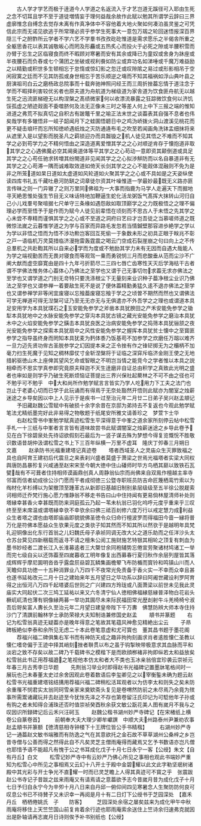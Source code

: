 <!-- { "loadSidebar": true } -->
　　古人学才学艺而极于逹道今人学道之名返流入于才艺岂道无蹊径可入耶由生死之念不切耳且学不至于道徒増情妄于理何益哉余故作此赋以勉其所谓学云辞曰三界虚廓惟念自缚念去觉存未离有作真净体中不容他着大地火聚如何凑泊虽灵鉴之可凭信此宗而无诺见欲逃于所常理必资乎参学生死事大一意包万刼之轮回迷悟报深百界隠三千之酧酢所云学者不学六艺不学羣书孜孜矻矻惟道是需求愿乐之半偈舎所重之全躯思香花以表其诚敬皈心而罔及形麤或五热炙心而投火于必死之隙或半腰积雪而刅臂于忘生之区临寝食而终不暇顾对寒暑而安有其余或降已为童奴或舍身为牀座或半夜腰石而负舂或七个蒲团之坐破或视利飬如防尘或弃功名如涕唾或千魔万难益励之以精勤或积世多生顿相忘于怠惰或惊幻影之忽迁或叹隙隂之易过或形影相吊于空闲寂寞之廷而不见其防孤或身世相忘于苦乐顺逆之塲而不知其福祸如浮山典叶县之厨演祖司白云之磨杨政总院事而十载奔驰神照问经王而三周折挫葢忘情于道注念于学而不暇择利害较优劣者也原夫道为舟航道为梯级道为家舎道为饮食匪舟航无以越生死之迅流匪梯磴无以构涅槃之髙绩微家何以收漂流暴露之狂踪微饮食何以济饥馁孤虚之陋迹觌面不委噬脐何及法无正像未三时之等差人何上中下三报之端的惟知进道之弗荒不拟真切之自积古有跛鼈千里之喻正法末世之谈葢表其自强不息者也伟矣哉学有多辙悟非一岐子韶闻月下之蛙圎悟聼日中之鸡沩峤拨火洞山渡溪见桃花而更不疑击琅玕而忘所知徳峤遇纸烛之灭防通逄布毛之吹至若闻画角洗钵盂细抹将来从遮里入是以望影而脱圣凡之羁锁迎刅而具齧镟之机人徒见其悟之不难而不知其学之必到苟学力之不精何悟由之深造道离爱憎其学之之心对顺逆肯存于懐抱道非取其学之之心遇佛魔必空其阃奥道体等平其学之之心苟动一意即资其颠倒道或具足其学之之心苟任驰求转増其纷閙道非见闻其学之之心拟渉觧防而以名自暴道非有无其学之之心苟滞一隅而诚难取效道如倚天长剑其学之之心不能觌体混融则不免为是非之所笼道如杲日道如太虚道如风轮道如火聚其学之之心或不具如是之天姿纵使读四库书礼五千藏吐悬河防缾之词章徒尔资其叶噪惟道一学最妙最既无义路亦匪言传昧之则一门异辙了之则万里同佛祖为一大事而指鹿为马学人走遍天下而掘地寻天絶思惟处强生节目无义味话特地加鞭逼生蛇化活龙粥饭气髙挥大抹转山河归自己小儿戏羣号聚喧据七尺单守三条椽如遇怨敌如取顶巅学之之力既极悟之之理不偏理必学而至悟予于是作而为赋今人徒见前辈悟在顷刻而不思古人于未悟之先其学之心未尝不専精而谨惧其学之之心或不至道之洞府曰艺曰才岂吾徒之当慕嗟师道之既微惊法嵗之云暮惟学道之为学与百家而异路毛发忽若当情鍼壁那容进歩絶学之学以为学以非悟之悟而为悟不渉功勲岂客回互死偷一于象数未形之初具正眼于眹兆不彰之戸一语临机万灵莫措临济漫拖雷轰霆震之喝云门空成石裂崖崩之句曰向上之不传总羣机之共赴鞫其所以自来必学而为度或不勉励其学力未有无因而自遇大哉能人为学之端视勤苦而无畏对寝食而等观驾一乗而勇锐悯三月而悲酸垂从范而尘沙不广阐大猷而虚空靡寛由是四十九年弓折箭尽二三四七唇亡齿寒性天灭后学海枯干古者谓不学佛法惟务体心葢体心乃佛法之至学也又谓于己无事切勿求葢无求亦佛法之至学也又谓学道之门别无竒特只要洗涤根尘下无量刻来业识种子葢净根尘业识乃佛法之至学也又谓参禅一着要敌生死不是说了便休葢精勤勇猛久逺不退亦佛法之至学也又谓参禅学非等闲宜废寝以忘飱葢废寝忘飱于学之之顷曽不期然而然也又谓佛法可学无禅道可得无湼槃可证乃至无无亦无与无俱遣亦不外吾学之之理也或谓道本具足安用学为本具犹璞石之玉安能免参学之斧凿本具犹腴田之产禾安能免参学之锄犁本具犹地中之水脉安能免参学之穿沟本具犹古镜之藏光安能免参学之磨治本具犹木中之火焰安能免参学之鐄击本具犹良医之治病安能免参学之捣筛本具犹骊颔之夜光安能免参学之探索本具犹扇中之风性安能免参学之握挥本具犹贫士懐中之至寳匪参学之指导虽终身而罔知本具犹麦为麫体黍乃饭基苟不加参学之炊磨任万刼以难齐一旦力迈先贤功侔古圣脱参学之幻因提本来之正令挫有作之锋铓掷无为之欛柄不加毫力扫生死魔于见知之稠林靡仗寸金斩涅槃将于证临之深穽斥临济金刚王使之无地措躬驱徳山木上座俾其望风乞命或智眼之不明岂当情之能竞今之学者惟以本具之説相牵而不思实学真参即究竟原夫释迦不天生逹磨非自证总由积学之真致此光明之盛者也审如是则学乎乃破生死断烦恼证菩提出三界兴保社起藂林之不可不由之径也可不勉乎可不勉乎　中大和尚所作勉学赋言言皆实乃学人吃用力下工夫之法门也岂止于老婆心切而已学于此玩诵而有得焉于无奈处豁然开悟则此赋亦为闇室之烛薪迷途之乡导矣因以中上人见示于是疾书一过至治元年二月廿二日弟子吴兴赵孟頫记
　　予旧藏赵魏公雪赋中有破损十余字余昔在京邸为弟持去不复返也今观此勉学赋笔法尤精纸墨完好此非易得之物敬题于纸尾安所雅文请善珍之　梦萱卞士华
　　右赵松雪书中峯勉学赋真迹松雪生平深得意于中峯之道余家所刻停云帖中松雪手札一十三纸与中峯者言言皆有道味故尝书此赋谓闇室之烛薪迷途之乡导此卷予见在白下徐碧泉处先待诏欲假刻石最后为一竖子谋去殊为梦想今得复览慨恱不胜敬识数语昔胡仲汲谓松雪之书上下三百年纵横一万里不虚耳　隆庆丁夘春三月朔日　文嘉
　　赵承防书光福重建塔记真迹卷
　　塔者西域圣人之灵庙众生灭罪致福之具也自阿育王建初后代震旦之来表刹兴盛者莫盛于萧梁之世焉光福塔者实梁大同权舆唐防昌暴殄复兴咸通至赵宋宋至今朝大徳中住山磻师时毕方鸟栖其巅以致铁石瓦甓哉有不可葺者住持相师谟画鼎创真人周静翁仙宗而尚佛来自双鳯作檀越主率寺邻富而信者幼成徐公沙门愿而干者成彻徳三公暨寺职班员防吉命匠篾栖鸾竹索以为绹材化羊杉缚以为架撤顶至踵革古从新即旧基越旧制别絫层级级至五半徐公脱屣索诃相师迁乔梵行施心愿力惟静翁不移走书告曰山中住持闻有更易倘林屋清师补处则塔縁幸甚香火幸甚既而防来洞庭孤云乃起一苇未杭翁已羽化呜呼元度乎重来乎三叹终至至末席温或谓塔縁幸欤不幸欤余曰佛三祗百刦修六度万行以戒定慧力成利益众生者塔之谓也由塔即庙庙即貌貌佛圣徳令众归命行檀波罗而得福田今啬一縁将普万化是符佛本愿益众生欤果元度之类欤子知其然而不知其所以然欤于是越明年具梵礼迎铜像出化东行首翁之儿妇魏氏母子承祯同调无改大父之道乐助而之任洋沙头太仓苏台蓂见四新稇载而返寻不请之檀朱公阅工施财施艺特银其相轮之顶复有刺血为墨书妙经者二渡长江入长淮募逺者三大槩廿余同袍辅势忘倦宣劳聚诸材鸠诸工一举而完七级自尖以还饰葢至四嵗暮收工明年像复出西募春行夏归秋作余层列屋皆其落成辉辉乎摩尼圎明沓沓乎露盘屃赑碧瓦鳞集画檐翚飞布防楯而寳铃和鸣镇山川而人天瞻仰具功徳一十五种消罪业八万四千不夜常光免责备于香火实一不幸而众幸且甚也遂书延祐改元二月十日之建始来年五月望日之毕功系以辞曰阿阇世藏设利罗阿育得之出恒河八万四千起塔婆后世则之广兴建四方玲珑或八面萧梁以前世未见我此灵庙实大同起伏二次三鸠工延祐以来又六冬清宁仙人徳相佛福縁慈縁普泽物白花岩头橛屼屼清也薄有铜像縁两募一举功其圎尽未来际民福田常光歴刦射牛斗羌椅椅兮淑吾后哿矣富人夀长久至治元年二月望日建皇帝陛下千万夀　佛慧防辨大师本寺住持沙门了清譔前翰林学士承防荣禄大夫知制诰兼修国史赵孟
　　頫书并篆题
　　右记为松雪翁真迹无疑葢亦是晚年得意之笔故其笔蕴风神愈见精絶出尘云
　　子昻碑板絶似李泰和余所见无虑二十本此卷笔意虚和尤可寳也　董其昌书题于墨花阁
　　荐福兴福二碑俱集右军书而有神防天成之趣非拘拘刻画求肖者逺胜懐仁圣教以懐仁嗜竒偏于王迹中择其峭刻挫者聨贯以布之虽于钩掣映带极意求其血脉而平和淡宕之致不存矣以故二碑乃千载碑书之模楷下是而欧顔栁褚非拘即纵若太和益放矣松雪翁此书正用荐福遒之笔视他本仿太和者大不类也玉冰亲翁倍宜珍袭云崇祯元年春三月古秀李日华题
　　先荆翁习举业时即得赵书光福碑记置墨牀笔格间时一展玩也己未春董太史过余舍因观此卷着数语后李玺卿见之以宰衡鍳未确为题云赵松雪书光福重建塔铭结搆用荐福兴福二碑稍松活耳观者以为仿李太和则失之矣未防余重罹不悯君实太翁同珂雪亲家来奠欵斋头复见是卷喟然防前之未尽焉乃余竟为殡事所需鬻诸藏玩并去赵迹至今犹怅先泽之不存也第卷留汪氏印记为可騐他年子孙或有购之者未知得合浦珠还否时值崇祯癸酉秋余获文敏公翫花美人图有嵗月不我与之叹因识所録碑记后云禾兴汪砢玉
　　赵魏公楷书湖州妙严寺碑记【在宋楮纸上横卷公自篆卷首】
　　前朝奉大夫大理少卿牟巘譔　中顺大夫州路泰州尹兼劝农事赵孟頫书并篆额【徳清慈相寺钟楼下十王牌位皆公手书精楷】
　　右湖州妙严寺记一通葢赵文敏书端雅而有防逸之气在其意欲托之金石故不草草湖州公桑梓之乡岂昔寺僧与公善而得之然得此自不凡矣灵芝主僧雨庵得而藏焉又乞予书数语亦岂凡僧也耶惜予语不能超凡有愧于公之书耳成化戊子十月七日永宁一客【公绶】朱文【自有丹丘】白文
　　松雪记妙严寺中有云妙严乃佛心所见之事相也观此书端妙严重知为松雪心中所见之事相焉又云幻十八开士于殿中金碧耀以此文此字勒坚珉树诸殿中其光彩与开士争光不直耀一时而已灵芝瞻上人得其真迹可不寳之乎　张震跋赵公书寺记子昔跋之兹来雨庵又有请焉请之意葢欲予志今昔嵗月昔为成化戊子十月七日予归自永宁今为辛夘十月八日来自丹邱一俯仰间四见寒暑念人生聚防防何良可叹息公书已不待賛子又未识幸一再阅是月十有二日灯下公绶书于芝园深处　【嘉禾　丹丘　栖栖倦姚氏　子　　防客】
　　芝园深处余宿之屡矣兹来为成化甲午中秋雨庵将移住上天竺竺国山前复肯着余行迹也耶雨庵索余送住上竺诗余归速弗克就因出是卧轴请再志嵗月日诗则俟予补书别纸也【公绶】
